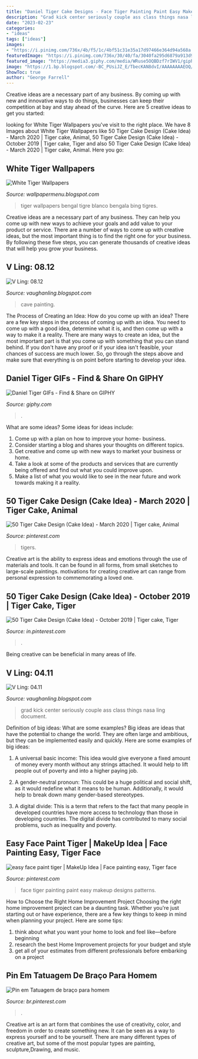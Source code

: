 ```yaml
---
title: "Daniel Tiger Cake Designs - Face Tiger Painting Paint Easy Makeup Designs Patterns"
description: "Grad kick center seriously couple ass class things nasa ling document"
date: "2023-02-23"
categories:
- "ideas"
tags: ["ideas"]
images:
- "https://i.pinimg.com/736x/4b/f5/1c/4bf51c31e35a17d97466e364d94a568a.jpg"
featuredImage: "https://i.pinimg.com/736x/30/40/fa/3040fa295d6879a913d998a98a8d4da1.jpg"
featured_image: "https://media3.giphy.com/media/WRuse5OQBDzf7rIWV1/giphy.gif"
image: "https://1.bp.blogspot.com/-BC_PUsiJZ_E/TbecKAN8dvI/AAAAAAAAEOQ/JpgJOgRrwoY/s320/IMGP7998.JPG"
ShowToc: true
author: "George Farrell"
---
```



Creative ideas are a necessary part of any business. By coming up with new and innovative ways to do things, businesses can keep their competition at bay and stay ahead of the curve. Here are 5 creative ideas to get you started:

	

		
looking for White Tiger Wallpapers you've visit to the right place. We have 8 Images about White Tiger Wallpapers like 50 Tiger Cake Design (Cake Idea) - March 2020 | Tiger cake, Animal, 50 Tiger Cake Design (Cake Idea) - October 2019 | Tiger cake, Tiger and also 50 Tiger Cake Design (Cake Idea) - March 2020 | Tiger cake, Animal. Here you go:
		
    
## White Tiger Wallpapers

<img loading=lazy src="http://1.bp.blogspot.com/-AZ2HdiTUr6k/Tie_RMfTDeI/AAAAAAAARk8/F2lk1q9rZHY/s1600/Bengal_white_tiger.jpg" onerror="this.onerror=null;this.src='https://tse3.mm.bing.net/th?id=OIP.NarVTGhLQdiBu_ehIOTG_wHaFj&amp;pid=15.1';" alt="White Tiger Wallpapers">

_Source: wallpapermenu.blogspot.com_

>tiger wallpapers bengal tigre blanco bengala bing tigres. 

	

Creative ideas are a necessary part of any business. They can help you come up with new ways to achieve your goals and add value to your product or service. There are a number of ways to come up with creative ideas, but the most important thing is to find the right one for your business. By following these five steps, you can generate thousands of creative ideas that will help you grow your business.

    
## V Ling: 08.12

<img loading=lazy src="https://2.bp.blogspot.com/-saaNaW7usRo/UCr5Jg6PWxI/AAAAAAAAGTg/q2XaGsCZPPA/s1600/Cave.jpg" onerror="this.onerror=null;this.src='https://tse1.mm.bing.net/th?id=OIP.xcAJkesWmCUplWkhhBmOSgHaD1&amp;pid=15.1';" alt="V Ling: 08.12">

_Source: vaughanling.blogspot.com_

>cave painting. 

	

The Process of Creating an Idea: How do you come up with an idea?
There are a few key steps in the process of coming up with an idea. You need to come up with a good idea, determine what it is, and then come up with a way to make it a reality. There are many ways to create an idea, but the most important part is that you come up with something that you can stand behind. If you don't have any proof or if your idea isn't feasible, your chances of success are much lower. So, go through the steps above and make sure that everything is on point before starting to develop your idea.

    
## Daniel Tiger GIFs - Find &amp; Share On GIPHY

<img loading=lazy src="https://media3.giphy.com/media/WRuse5OQBDzf7rIWV1/giphy.gif" onerror="this.onerror=null;this.src='https://tse1.mm.bing.net/th?id=OIP.UrDjZcEDyKGXi10U0WncigHaEK&amp;pid=15.1';" alt="Daniel Tiger GIFs - Find &amp; Share on GIPHY">

_Source: giphy.com_

>. 

	

What are some ideas?
Some ideas for ideas include:
1. Come up with a plan on how to improve your home- business. 
2. Consider starting a blog and shares your thoughts on different topics. 
3. Get creative and come up with new ways to market your business or home. 
4. Take a look at some of the products and services that are currently being offered and find out what you could improve upon. 
5. Make a list of what you would like to see in the near future and work towards making it a reality. 

    
## 50 Tiger Cake Design (Cake Idea) - March 2020 | Tiger Cake, Animal

<img loading=lazy src="https://i.pinimg.com/736x/4b/f5/1c/4bf51c31e35a17d97466e364d94a568a.jpg" onerror="this.onerror=null;this.src='https://tse1.mm.bing.net/th?id=OIP.eTveB7jI651BUgQYJ0cXiQHaJQ&amp;pid=15.1';" alt="50 Tiger Cake Design (Cake Idea) - March 2020 | Tiger cake, Animal">

_Source: pinterest.com_

>tigers. 

	

Creative art is the ability to express ideas and emotions through the use of materials and tools. It can be found in all forms, from small sketches to large-scale paintings. motivations for creating creative art can range from personal expression to commemorating a loved one.

    
## 50 Tiger Cake Design (Cake Idea) - October 2019 | Tiger Cake, Tiger

<img loading=lazy src="https://i.pinimg.com/736x/30/40/fa/3040fa295d6879a913d998a98a8d4da1.jpg" onerror="this.onerror=null;this.src='https://tse2.mm.bing.net/th?id=OIP.ArSwi2lz9qhqSJxSuUkDgQHaJQ&amp;pid=15.1';" alt="50 Tiger Cake Design (Cake Idea) - October 2019 | Tiger cake, Tiger">

_Source: in.pinterest.com_

>. 

	

Being creative can be beneficial in many areas of life.

    
## V Ling: 04.11

<img loading=lazy src="https://1.bp.blogspot.com/-BC_PUsiJZ_E/TbecKAN8dvI/AAAAAAAAEOQ/JpgJOgRrwoY/s320/IMGP7998.JPG" onerror="this.onerror=null;this.src='https://tse4.mm.bing.net/th?id=OIP.Sl2dW8bQemdx1iV1qFJthgAAAA&amp;pid=15.1';" alt="V Ling: 04.11">

_Source: vaughanling.blogspot.com_

>grad kick center seriously couple ass class things nasa ling document. 

	

Definition of big ideas: What are some examples?
Big ideas are ideas that have the potential to change the world. They are often large and ambitious, but they can be implemented easily and quickly. Here are some examples of big ideas:
1. A universal basic income: This idea would give everyone a fixed amount of money every month without any strings attached. It would help to lift people out of poverty and into a higher paying job.

2. A gender-neutral pronoun: This could be a huge political and social shift, as it would redefine what it means to be human. Additionally, it would help to break down many gender-based stereotypes.

3. A digital divide: This is a term that refers to the fact that many people in developed countries have more access to technology than those in developing countries. The digital divide has contributed to many social problems, such as inequality and poverty.

    
## Easy Face Paint Tiger | MakeUp Idea | Face Painting Easy, Tiger Face

<img loading=lazy src="https://i.pinimg.com/736x/54/d7/c5/54d7c5c35cf3d50f0b8c1a5c8bcffaed--tiger-face-a-tiger.jpg" onerror="this.onerror=null;this.src='https://tse2.mm.bing.net/th?id=OIP.mjiV7bKiw7qgK0hSovf04wHaGh&amp;pid=15.1';" alt="easy face paint tiger | MakeUp Idea | Face painting easy, Tiger face">

_Source: pinterest.com_

>face tiger painting paint easy makeup designs patterns. 

	

How to Choose the Right Home Improvement Project
Choosing the right home improvement project can be a daunting task. Whether you're just starting out or have experience, there are a few key things to keep in mind when planning your project. Here are some tips: 
1. think about what you want your home to look and feel like—before beginning
2. research the best Home Improvement projects for your budget and style
3. get all of your estimates from different professionals before embarking on a project

    
## Pin Em Tatuagem De Braço Para Homem

<img loading=lazy src="https://i.pinimg.com/736x/88/6a/63/886a635f06cc554ec6261818fd4de5b6.jpg" onerror="this.onerror=null;this.src='https://tse3.mm.bing.net/th?id=OIP.GX0ERjRX33Yl1pO7NlmdogAAAA&amp;pid=15.1';" alt="Pin em Tatuagem de braço para homem">

_Source: br.pinterest.com_

>. 

	

Creative art is an art form that combines the use of creativity, color, and freedom in order to create something new. It can be seen as a way to express yourself and to be yourself. There are many different types of creative art, but some of the most popular types are painting, sculpture,Drawing, and music.

